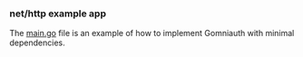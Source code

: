 ### net/http example app

The [main.go](https://github.com/stretchr/gomniauth/blob/master/example/nethttp/main.go) file is an example of how to implement Gomniauth with minimal dependencies.
